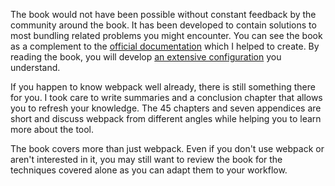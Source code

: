 The book would not have been possible without constant feedback by the community around the book. It has been developed to contain solutions to most bundling related problems you might encounter. You can see the book as a complement to the [official documentation](https://webpack.js.org/) which I helped to create. By reading the book, you will develop [an extensive configuration](https://github.com/survivejs-demos/webpack-demo) you understand.

If you happen to know webpack well already, there is still something there for you. I took care to write summaries and a conclusion chapter that allows you to refresh your knowledge. The 45 chapters and seven appendices are short and discuss webpack from different angles while helping you to learn more about the tool.

The book covers more than just webpack. Even if you don't use webpack or aren't interested in it, you may still want to review the book for the techniques covered alone as you can adapt them to your workflow.
